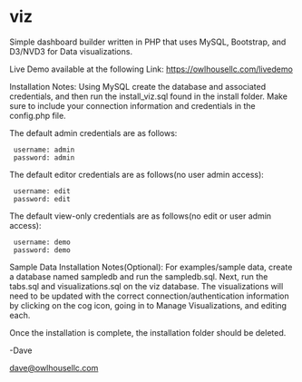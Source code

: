 # viz
Simple dashboard builder written in PHP that uses MySQL, Bootstrap, and D3/NVD3 for Data visualizations.

Live Demo available at the following Link:
     https://owlhousellc.com/livedemo

Installation Notes:
Using MySQL create the database and associated credentials, and then run the install_viz.sql found in the install folder.  Make sure to include your connection information and credentials in the config.php file.

The default admin credentials are as follows:

     username: admin
     password: admin

The default editor credentials are as follows(no user admin access):

     username: edit
     password: edit

The default view-only credentials are as follows(no edit or user admin access):

     username: demo
     password: demo

Sample Data Installation Notes(Optional):
For examples/sample data, create a database named sampledb and run the sampledb.sql.  Next, run the tabs.sql and visualizations.sql on the viz database.  The visualizations will need to be updated with the correct connection/authentication information by clicking on the cog icon, going in to Manage Visualizations, and editing each.

Once the installation is complete, the installation folder should be deleted.

-Dave

dave@owlhousellc.com
